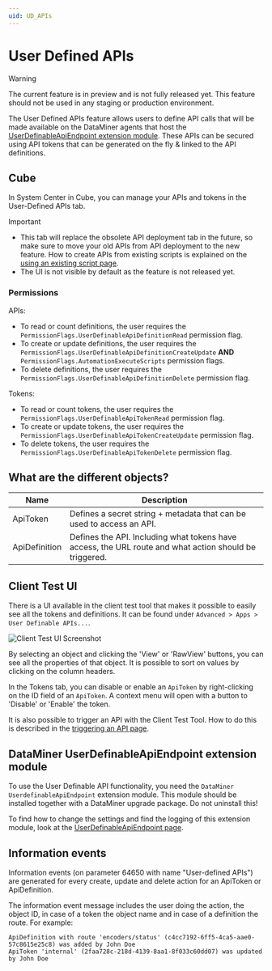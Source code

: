 ```yaml
---
uid: UD_APIs
---
```


# User Defined APIs

> [!WARNING]
> The current feature is in preview and is not fully released yet. This feature should not be used in any staging or production environment.

The User Defined APIs feature allows users to define API calls that will be made available on the DataMiner agents that host the [UserDefinableApiEndpoint extension module](xref:UD_APIs_UserDefinableApiEndpoint). These APIs can be secured using API tokens that can be generated on the fly & linked to the API definitions.

## Cube

In System Center in Cube, you can manage your APIs and tokens in the User-Defined APIs tab.

> [!IMPORTANT]
>- This tab will replace the obsolete API deployment tab in the future, so make sure to move your old APIs from API deployment to the new feature. How to create APIs from existing scripts is explained on the [using an existing script page](xref:UD_APIs_Using_existing_scripts).
>- The UI is not visible by default as the feature is not released yet.

### Permissions

APIs:

- To read or count definitions, the user requires the `PermissionFlags.UserDefinableApiDefinitionRead` permission flag.
- To create or update definitions, the user requires the `PermissionFlags.UserDefinableApiDefinitionCreateUpdate` **AND** `PermissionFlags.AutomationExecuteScripts` permission flags.
- To delete definitions, the user requires the `PermissionFlags.UserDefinableApiDefinitionDelete` permission flag.

Tokens:

- To read or count tokens, the user requires the `PermissionFlags.UserDefinableApiTokenRead` permission flag.
- To create or update tokens, the user requires the `PermissionFlags.UserDefinableApiTokenCreateUpdate` permission flag.
- To delete tokens, the user requires the `PermissionFlags.UserDefinableApiTokenDelete` permission flag.

## What are the different objects?

|Name          |Description|
|--------------|-----------|
|ApiToken      |Defines a secret string + metadata that can be used to access an API.|
|ApiDefinition |Defines the API. Including what tokens have access, the URL route and what action should be triggered.|

## Client Test UI

There is a UI available in the client test tool that makes it possible to easily see all the tokens and definitions. It can be found under `Advanced > Apps > User Definable APIs...`.

![Client Test UI Screenshot](~/user-guide/images/UDAPIS_ClientTestTool.jpg)

By selecting an object and clicking the 'View' or 'RawView' buttons, you can see all the properties of that object. It is possible to sort on values by clicking on the column headers.

In the Tokens tab, you can disable or enable an `ApiToken` by right-clicking on the ID field of an `ApiToken`. A context menu will open with a button to 'Disable' or 'Enable' the token.

It is also possible to trigger an API with the Client Test Tool. How to do this is described in the [triggering an API page](xref:UD_APIs_Triggering_an_API#client-test-tool).

## DataMiner UserDefinableApiEndpoint extension module

To use the User Definable API functionality, you need the `DataMiner UserdefinableApiEndpoint` extension module. This module should be installed together with a DataMiner upgrade package. Do not uninstall this!

To find how to change the settings and find the logging of this extension module, look at the [UserDefinableApiEndpoint page](xref:UD_APIs_UserDefinableApiEndpoint).

## Information events

Information events (on parameter 64650 with name "User-defined APIs") are generated for every create, update and delete action for an ApiToken or ApiDefinition.

The information event message includes the user doing the action, the object ID, in case of a token the object name and in case of a definition the route. For example:

```
ApiDefinition with route 'encoders/status' (c4cc7192-6ff5-4ca5-aae0-57c8615e25c8) was added by John Doe
ApiToken 'internal' (2faa728c-218d-4139-8aa1-8f033c60dd07) was updated by John Doe
```

